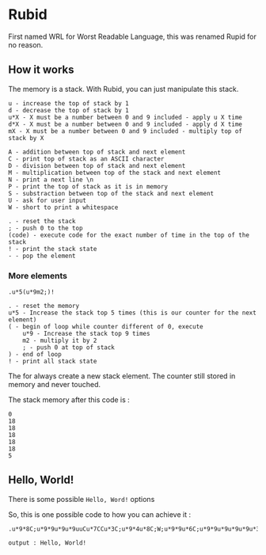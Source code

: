 # Rubid

First named WRL for Worst Readable Language, this was renamed Rupid for no reason.

## How it works

The memory is a stack. With Rubid, you can just manipulate this stack.

```
u - increase the top of stack by 1
d - decrease the top of stack by 1
u*X - X must be a number between 0 and 9 included - apply u X time
d*X - X must be a number between 0 and 9 included - apply d X time
mX - X must be a number between 0 and 9 included - multiply top of stack by X

A - addition between top of stack and next element
C - print top of stack as an ASCII character
D - division between top of stack and next element
M - multiplication between top of the stack and next element
N - print a next line \n
P - print the top of stack as it is in memory
S - substraction between top of the stack and next element
U - ask for user input
W - short to print a whitespace

. - reset the stack
; - push 0 to the top
(code) - execute code for the exact number of time in the top of the stack
! - print the stack state
- - pop the element
```

### More elements

```
.u*5(u*9m2;)!

. - reset the memory
u*5 - Increase the stack top 5 times (this is our counter for the next element)
( - begin of loop while counter different of 0, execute 
    u*9 - Increase the stack top 9 times
    m2 - multiply it by 2
    ; - push 0 at top of stack
) - end of loop
! - print all stack state
```

The for always create a new stack element. The counter still stored in memory and never touched.

The stack memory after this code is :
```
0
18
18
18
18
18
5
```

## Hello, World!

There is some possible `Hello, Word!` options

So, this is one possible code to how you can achieve it :

```
.u*9*8C;u*9*9u*9u*9uuCu*7CCu*3C;u*9*4u*8C;W;u*9*9u*6C;u*9*9u*9u*9u*9u*3Cu*3Cd*6Cd*8C;u*6*5u*3C

output : Hello, World!
```




